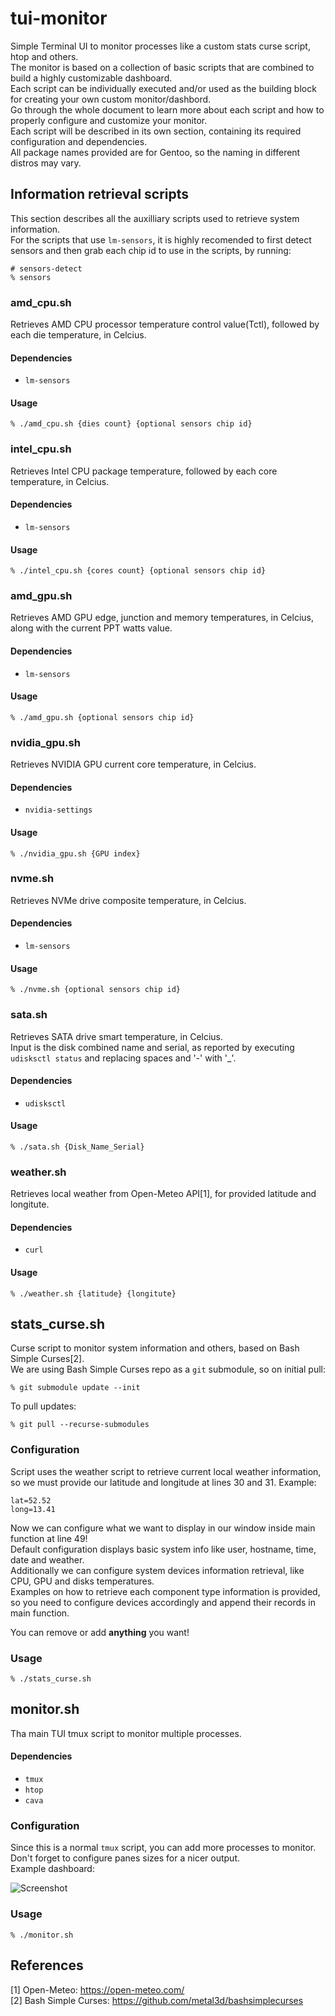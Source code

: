 # tui-monitor

Simple Terminal UI to monitor processes like a custom stats curse script, htop and others.<br>
The monitor is based on a collection of basic scripts that are combined to build a highly customizable dashboard.<br>
Each script can be individually executed and/or used as the building block for creating your own custom monitor/dashbord.<br>
Go through the whole document to learn more about each script and how to properly configure and customize your monitor.<br>
Each script will be described in its own section, containing its required configuration and dependencies.<br>
All package names provided are for Gentoo, so the naming in different distros may vary.<br>

## Information retrieval scripts

This section describes all the auxilliary scripts used to retrieve system information.<br>
For the scripts that use `lm-sensors`, it is highly recomended to first detect sensors
and then grab each chip id to use in the scripts, by running:

```
# sensors-detect
% sensors
```

### amd_cpu.sh

Retrieves AMD CPU processor temperature control value(Tctl), followed by each die temperature, in Celcius.

#### Dependencies

* `lm-sensors`

#### Usage

```
% ./amd_cpu.sh {dies count} {optional sensors chip id}
```

### intel_cpu.sh

Retrieves Intel CPU package temperature, followed by each core temperature, in Celcius.

#### Dependencies

* `lm-sensors`

#### Usage

```
% ./intel_cpu.sh {cores count} {optional sensors chip id}
```

### amd_gpu.sh

Retrieves AMD GPU edge, junction and memory temperatures, in Celcius,
along with the current PPT watts value.

#### Dependencies

* `lm-sensors`

#### Usage

```
% ./amd_gpu.sh {optional sensors chip id}
```

### nvidia_gpu.sh

Retrieves NVIDIA GPU current core temperature, in Celcius.

#### Dependencies

* `nvidia-settings`

#### Usage

```
% ./nvidia_gpu.sh {GPU index}
```

### nvme.sh

Retrieves NVMe drive composite temperature, in Celcius.

#### Dependencies

* `lm-sensors`

#### Usage

```
% ./nvme.sh {optional sensors chip id}
```

### sata.sh

Retrieves SATA drive smart temperature, in Celcius.<br>
Input is the disk combined name and serial, as reported by executing
`udisksctl status` and replacing spaces and '-' with '_'.

#### Dependencies

* `udisksctl`

#### Usage

```
% ./sata.sh {Disk_Name_Serial}
```

### weather.sh

Retrieves local weather from Open-Meteo API[1], for provided latitude and longitute.

#### Dependencies

* `curl`

#### Usage

```
% ./weather.sh {latitude} {longitute}
```

## stats_curse.sh

Curse script to monitor system information and others, based on Bash Simple Curses[2].<br>
We are using Bash Simple Curses repo as a `git` submodule, so on initial pull:

```
% git submodule update --init
```

To pull updates:

```
% git pull --recurse-submodules
```

### Configuration

Script uses the weather script to retrieve current local weather information, so we must provide our latitude and longitude at lines 30 and 31.
Example:
```
lat=52.52
long=13.41
```

Now we can configure what we want to display in our window inside main function at line 49!<br>
Default configuration displays basic system info like user, hostname, time, date and weather.<br>
Additionally we can configure system devices information retrieval, like CPU, GPU and disks temperatures.<br>
Examples on how to retrieve each component type information is provided, so you need to configure devices accordingly and append their records in main function.<br>

You can remove or add **anything** you want!

### Usage

```
% ./stats_curse.sh
```

## monitor.sh

Tha main TUI tmux script to monitor multiple processes.

#### Dependencies

* `tmux`
* `htop`
* `cava`

### Configuration

Since this is a normal `tmux` script, you can add more processes to monitor.<br>
Don't forget to configure panes sizes for a nicer output.<br>
Example dashboard:

![Screenshot](https://github.com/aggstam/tui-monitor/blob/main/screenshot.png)

### Usage

```
% ./monitor.sh
```

## References

[1] Open-Meteo: https://open-meteo.com/<br>
[2] Bash Simple Curses: https://github.com/metal3d/bashsimplecurses
